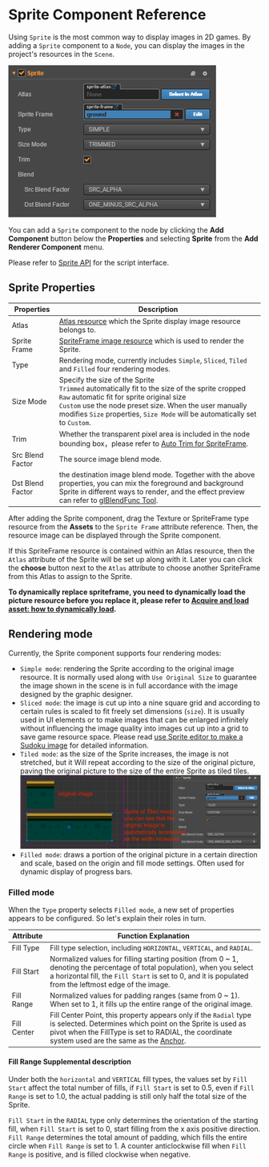# Sprite Component Reference

Using `Sprite` is the most common way to display images in 2D games. By adding a `Sprite` component to a `Node`, you can display the images in the project's resources in the `Scene`.

![add sprite](sprite/sprite_component.png)

You can add a `Sprite` component to the node by clicking the **Add Component** button below the **Properties** and selecting **Sprite** from the **Add Renderer Component** menu.

Please refer to [Sprite API](../../../api/en/classes/Sprite.html) for the script interface.

## Sprite Properties

| Properties | Description
| -------------- | ----------- |
| Atlas | [Atlas resource](../asset-workflow/atlas.md) which the Sprite display image resource belongs to.
| Sprite Frame | [SpriteFrame image resource](../asset-workflow/sprite.md) which is used to render the Sprite.
| Type | Rendering mode, currently includes `Simple`, `Sliced`, `Tiled` and `Filled` four rendering modes.
| Size Mode | Specify the size of the Sprite<br>`Trimmed` automatically fit to the size of the sprite cropped<br>`Raw` automatic fit for sprite original size<br>`Custom` use the node preset size. When the user manually modifies `Size` properties, `Size Mode` will be automatically set to `Custom`.
| Trim | Whether the transparent pixel area is included in the node bounding box，please refer to [Auto Trim for SpriteFrame](../asset-workflow/trim.md).
| Src Blend Factor | The source image blend mode.
| Dst Blend Factor | the destination image blend mode. Together with the above properties, you can mix the foreground and background Sprite in different ways to render, and the effect preview can refer to [glBlendFunc Tool](http://www.andersriggelsen.dk/glblendfunc.php).

After adding the Sprite component, drag the Texture or SpriteFrame type resource from the **Assets** to the `Sprite Frame` attribute reference. Then, the resource image can be displayed through the Sprite component.

If this SpriteFrame resource is contained within an Atlas resource, then the `Atlas` attribute of the Sprite will be set up along with it. Later you can click the **choose** button next to the `Atlas` attribute to choose another SpriteFrame from this Atlas to assign to the Sprite.

**To dynamically replace spriteframe, you need to dynamically load the picture resource before you replace it, please refer to [Acquire and load asset: how to dynamically load](../scripting/load-assets.md#how-to-dynamically-load).**

## Rendering mode

Currently, the Sprite component supports four rendering modes:

- `Simple mode`: rendering the Sprite according to the original image resource. It is normally used along with `Use Original Size` to guarantee the image shown in the scene is in full accordance with the image designed by the graphic designer.
- `Sliced mode`: the image is cut up into a nine square grid and according to certain rules is scaled to fit freely set dimensions (`size`). It is usually used in UI elements or to make images that can be enlarged infinitely without influencing the image quality into images cut up into a grid to save game resource space. Please read [use Sprite editor to make a Sudoku image](../asset-workflow/sprite.md#-sprite-) for detailed information.
- `Tiled mode`: as the size of the Sprite increases, the image is not stretched, but it Will repeat according to the size of the original picture, paving the original picture to the size of the entire Sprite as tiled tiles.
 ![tiled](sprite/tiled.png)
- `Filled mode`: draws a portion of the original picture in a certain direction and scale, based on the origin and fill mode settings. Often used for dynamic display of progress bars.

### Filled mode

When the `Type` property selects `Filled mode`, a new set of properties appears to be configured. So let's explain their roles in turn.

| Attribute |   Function Explanation
| -------------- | ----------- |
| Fill Type | Fill type selection, including `HORIZONTAL`, `VERTICAL`, and `RADIAL`.
| Fill Start | Normalized values for filling starting position (from 0 ~ 1, denoting the percentage of total population), when you select a horizontal fill, the `Fill Start` is set to 0, and it is populated from the leftmost edge of the image.
| Fill Range | Normalized values for padding ranges (same from 0 ~ 1). When set to 1, it fills up the entire range of the original image.
| Fill Center | Fill Center Point, this property appears only if the `Radial` type is selected. Determines which point on the Sprite is used as pivot when the FillType is set to RADIAL, the coordinate system used are the same as the [Anchor](../content-workflow/transform.md#-anchor-).

#### Fill Range Supplemental description

Under both the `horizontal` and `VERTICAL` fill types, the values set by `Fill Start` affect the total number of fills, if `Fill Start` is set to 0.5, even if `Fill Range` is set to 1.0, the actual padding is still only half the total size of the Sprite.

`Fill Start` in the `RADIAL` type only determines the orientation of the starting fill, when `Fill Start` is set to 0, start filling from the x axis positive direction.<br>
`Fill Range` determines the total amount of padding, which fills the entire circle when `Fill Range` is set to 1. A counter anticlockwise fill when `Fill Range` is positive, and is filled clockwise when negative.
